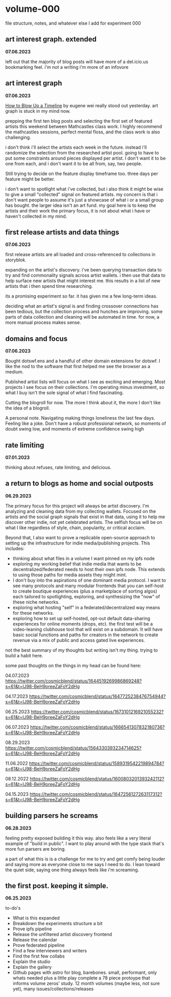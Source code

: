 # volume-000
file structure, notes, and whatever else I add for experiment 000

## art interest graph. extended
**07.06.2023**

left out that the majority of blog posts will have more of a del.icio.us bookmarking feel. i'm not a writing i'm more of an infovore


## art interest graph
**07.06.2023**

[How to Blow Up a Timeline](https://www.eugenewei.com/blog/2023/7/6/how-to-blow-up-a-timeline) by eugene wei really stood out yesterday. art graph is stuck in my mind now. 

prepping the first ten blog posts and selecting the first set of featured artists this weekend between Mathcastles class work. I highly recommend the mathcastles sessions, perfect mental floss, and the class work is also challenging. 

i don't think i'll select the artists each week in the future. instead i'll randomize the selection from the researched artist pool. going to have to put some constraints around pieces displayed per artist. I don't want it to be one from each, and i don't want it to be all from, say, two people. 

Still trying to decide on the feature display timeframe too. three days per feature might be better. 

i don't want to spotlight what i've collected, but i also think it might be wise to give a small "collected" signal on featured artists. my concern is that i don't want people to assume it's just a showcase of what i or a small group has bought. the larger idea isn't an art fund. my goal here is to keep the artists and their work the primary focus, it is not about what i have or haven't collected in my mind.


## first release artists and data things
**07.06.2023**

first release artists are all loaded and cross-referenced to collections in storyblok.

expanding on the artist's discovery. i've been querying transaction data to try and find commonality signals across artist wallets. i then use that data to help surface new artists that might interest me. this results in a list of new artists that i then spend time researching. 

its a promising experiment so far. it has given me a few long-term ideas. 

deciding what an artist's signal is and finding crossover connections has been tedious, but the collection process and hunches are improving. some parts of data collection and cleaning will be automated in time. for now, a more manual process makes sense.


## domains and focus
**07.06.2023**

Bought dotswf.ens and a handful of other domain extensions for dotswf. I like the nod to the software that first helped me see the browser as a medium.

Published artist lists will focus on what I see as exciting and emerging. Most projects I see focus on their collections. I'm operating minus investment, so what I buy isn't the sole signal of what I find fascinating.

Cutting the blogroll for now. The more I think about it, the more I don't like the idea of a blogroll.

A personal note. Navigating making things loneliness the last few days. Feeling like a joke. Don't have a robust professional network, so moments of doubt swing low, and moments of extreme confidence swing high


## rate limiting
**07.01.2023**

thinking about refuses, rate limiting, and delicious. 


## a return to blogs as home and social outposts
**06.29.2023**

The primary focus for this project will always be artist discovery. I'm analyzing and cleaning data from my collecting wallets. Focused on the artists and the social graph signals that exist in that data, using it to help me discover other indie, not yet celebrated artists. The selfish focus will be on what I like regardless of style, chain, popularity, or critical acclaim.

Beyond that, I also want to prove a replicable open-source approach to setting up the infrastructure for indie media/publishing projects. This includes:
- thinking about what files in a volume I want pinned on my ipfs node
- exploring my working belief that indie media that wants to be decentralized/federated needs to host their own ipfs node. This extends to using those paths for media assets they might mint. 
- I don't buy into the aspirations of one dominant media protocol. I want to see many protocols and many modular frontends that you can self-host to create boutique experiences (plus a marketplace of sorting algos) each tailored to spotlighting, exploring, and synthesizing the "now" of these niche networks. 
- exploring what hosting "self" in a federated/decentralized way means for these networks.
- exploring how to set up self-hosted, opt-out default data-sharing experiences for online moments (drops, etc). the first test will be a video-leaning clubhouse tool that will exist on a subdomain. It will have basic social functions and paths for creators in the network to create revenue via a mix of public and access gated live experiences.

not the best summary of my thoughts but writing isn't my thing. trying to build a habit here.

some past thoughts on the things in my head can be found here:

04.07.2023
https://twitter.com/cosmicblend/status/1644519269986869248?s=61&t=IJ98-BeH9oreeZaFoY2dHg

04.17.2023
https://twitter.com/cosmicblend/status/1647725238476754944?s=61&t=IJ98-BeH9oreeZaFoY2dHg

06.25.2023
https://twitter.com/cosmicblend/status/1673101216921055232?s=61&t=IJ98-BeH9oreeZaFoY2dHg

06.07.2023
https://twitter.com/cosmicblend/status/1666541307832180736?s=61&t=IJ98-BeH9oreeZaFoY2dHg

08.29.2023
https://twitter.com/cosmicblend/status/1564330393234714625?s=61&t=IJ98-BeH9oreeZaFoY2dHg

11.06.2022
https://twitter.com/cosmicblend/status/1589319542219894784?s=61&t=IJ98-BeH9oreeZaFoY2dHg

08.12.2022
https://twitter.com/cosmicblend/status/1600803201393242112?s=61&t=IJ98-BeH9oreeZaFoY2dHg

04.15.2023
https://twitter.com/cosmicblend/status/1647256127263117312?s=61&t=IJ98-BeH9oreeZaFoY2dHg



## building parsers he screams
**06.28.2023**

feeling pretty exposed building it this way. also feels like a very literal example of "build in public". I want to play around with the type stack that's more fun parsers are boring.

a part of what this is is a challenge for me to try and get comfy being louder and saying more as everyone close to me says I need to do. I lean toward the quiet side, saying one thing always feels like i'm screaming.



## the first post. keeping it simple.
**06.25.2023**

to-do's
- What is this expanded
- Breakdown the experiments structure a bit
- Prove ipfs pipeline
- Release the unfiltered artist discovery frontend
- Release the calendar
- Prove federated pipeline
- Find a few interviewers and writers
- Find the first few collabs
- Explain the studio
- Explain the gallery
- Github pages with astro for blog, barebones. small, performant, only whats needed plus a little play
complete a 78 piece protoype that informs volume zeros' study. 12 month volumes (maybe less, not sure yet), many issues/collections/releases
